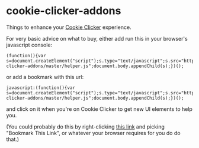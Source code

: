 cookie-clicker-addons
=====================

Things to enhance your [Cookie Clicker](http://orteil.dashnet.org/cookieclicker/) experience.

For very basic advice on what to buy, either add run this in your browser's javascript console:

    (function(){var s=document.createElement("script");s.type="text/javascript";s.src="https://raw.github.com/robstarling/cookie-clicker-addons/master/helper.js";document.body.appendChild(s);})();

or add a bookmark with this url:

    javascript:(function(){var s=document.createElement("script");s.type="text/javascript";s.src="https://raw.github.com/robstarling/cookie-clicker-addons/master/helper.js";document.body.appendChild(s);})();

and click on it when you're on Cookie Clicker to get new UI elements to help you.

(You could probably do this by right-clicking [this link][bkmrk-helper] and picking "Bookmark This Link", or whatever your browser requires for you do do that.)

[bkmrk-helper]: <javascript:(function(){var s=document.createElement("script");s.type="text/javascript";s.src="https://raw.github.com/robstarling/cookie-clicker-addons/master/helper.js";document.body.appendChild(s);})();> "Cookie Clicker Helper"
